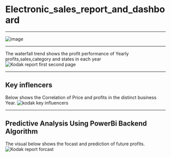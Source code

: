 # Electronic_sales_report_and_dashboard
______________
![image](https://user-images.githubusercontent.com/91569726/176585079-e1d29924-83cf-4ee8-87a8-74a43daa7983.png)
_________
The waterfall trend shows the profit performance of Yearly profits,sales,category and states in each year
![Kodak report first second page](https://user-images.githubusercontent.com/91569726/176585379-93c7dcd9-439c-40ec-a0c1-3ef6c9881fae.jpg)
________________
## Key inflencers

Below shows the Correlation of Price and profits in the distinct business Year.
![kodak key influencers](https://user-images.githubusercontent.com/91569726/176586131-7d07e5c9-f88f-4ba2-ad14-1a8fa2936059.jpg)

__________
## Predictive Analysis Using PowerBi Backend Algorithm

The visual below shows the focast and prediction of future profits. 
![Kodak report forcast](https://user-images.githubusercontent.com/91569726/176585756-d79e0a5f-6516-409a-9581-9979cf304c2f.jpg)
